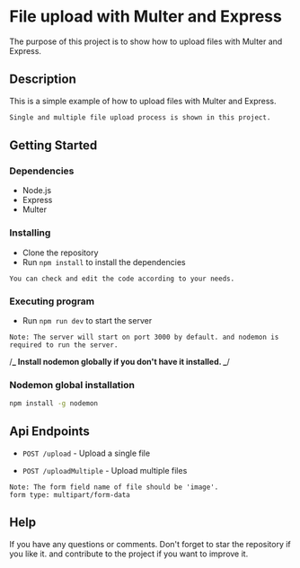<!-- @format -->

# File upload with Multer and Express

The purpose of this project is to show how to upload files with Multer and Express.

## Description

This is a simple example of how to upload files with Multer and Express.

```bash
Single and multiple file upload process is shown in this project.
```

## Getting Started

### Dependencies

- Node.js
- Express
- Multer

### Installing

- Clone the repository
- Run `npm install` to install the dependencies

`You can check and edit the code according to your needs.`

### Executing program

- Run `npm run dev` to start the server

`Note: The server will start on port 3000 by default. and nodemon is required to run the server.`

/**_ Install nodemon globally if you don't have it installed. _**/

### Nodemon global installation

```bash
npm install -g nodemon
```

## Api Endpoints

- `POST /upload` - Upload a single file

- `POST /uploadMultiple` - Upload multiple files

`Note: The form field name of file should be 'image'.` <br>
`form type: multipart/form-data`

## Help

If you have any questions or comments.
Don't forget to star the repository if you like it.
and contribute to the project if you want to improve it.
